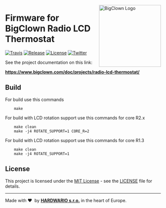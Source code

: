 <a href="https://www.bigclown.com/"><img src="https://bigclown.sirv.com/logo.png" width="200" alt="BigClown Logo" align="right"></a>

# Firmware for BigClown Radio LCD Thermostat

[![Travis](https://img.shields.io/travis/bigclownlabs/bcf-radio-lcd-thermostat/master.svg)](https://travis-ci.org/bigclownlabs/bcf-radio-lcd-thermostat)
[![Release](https://img.shields.io/github/release/bigclownlabs/bcf-radio-lcd-thermostat.svg)](https://github.com/bigclownlabs/bcf-radio-lcd-thermostat/releases)
[![License](https://img.shields.io/github/license/bigclownlabs/bcf-radio-lcd-thermostat.svg)](https://github.com/bigclownlabs/bcf-radio-lcd-thermostat/blob/master/LICENSE)
[![Twitter](https://img.shields.io/twitter/follow/BigClownLabs.svg?style=social&label=Follow)](https://twitter.com/BigClownLabs)

See the project documentation on this link:

**https://www.bigclown.com/doc/projects/radio-lcd-thermostat/**

## Build

For build use this commands

        make

For build with LCD rotation support use this commands for core R2.x

        make clean
        make -j4 ROTATE_SUPPORT=1 CORE_R=2

For build with LCD rotation support use this commands for core R1.3

        make clean
        make -j4 ROTATE_SUPPORT=1

## License

This project is licensed under the [MIT License](https://opensource.org/licenses/MIT/) - see the [LICENSE](LICENSE) file for details.

---

Made with &#x2764;&nbsp; by [**HARDWARIO s.r.o.**](https://www.hardwario.com/) in the heart of Europe.
